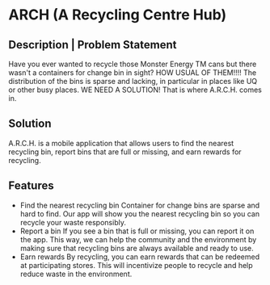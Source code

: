 # ARCH (A Recycling Centre Hub)   

## Description | Problem Statement
Have you ever wanted to recycle those Monster Energy TM cans but there wasn't a containers for change bin in sight? HOW USUAL OF THEM!!!! The distribution of the bins is sparse and lacking, in particular in places like UQ or other busy places. WE NEED A SOLUTION! That is where A.R.C.H. comes in.

## Solution
A.R.C.H. is a mobile application that allows users to find the nearest recycling bin, report bins that are full or missing, and earn rewards for recycling.


## Features
- Find the nearest recycling bin
    Container for change bins are sparse and hard to find. Our app will show you the nearest recycling bin so you can recycle your waste responsibly.
- Report a bin
    If you see a bin that is full or missing, you can report it on the app. This way, we can help the community and the environment by making sure that recycling bins are always available and ready to use.
- Earn rewards
    By recycling, you can earn rewards that can be redeemed at participating stores. This will incentivize people to recycle and help reduce waste in the environment.
